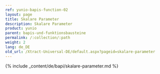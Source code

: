 ```yaml
---
ref: yunio-bapis-function-02
layout: page
title: Skalare Parameter
description: Skalare Parameter
product: yunio
parent: bapis-und-funktionsbausteine
permalink: /:collection/:path
weight: 2
lang: de_DE
old_url: /Xtract-Universal-DE/default.aspx?pageid=skalare-parameter
---
```

{% include _content/de/bapi/skalare-parameter.md %}
